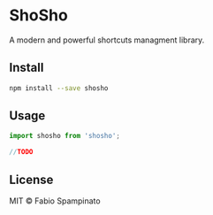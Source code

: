 # ShoSho

A modern and powerful shortcuts managment library.

## Install

```sh
npm install --save shosho
```

## Usage

```ts
import shosho from 'shosho';

//TODO
```

## License

MIT © Fabio Spampinato

